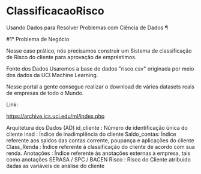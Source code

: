 # ClassificacaoRisco

Usando Dados para Resolver Problemas com Ciência de Dados ¶

#1° Problema de Negócio

Nesse caso prático, nós precisamos construir um Sistema de classificação de Risco do cliente para aprovação de empréstimos.

Fonte dos Dados
Usaremos a base de dados "risco.csv" originada por meio dos dados da UCI Machine Learning.

Nesse portal a gente consegue realizar o download de vários datasets reais de empresas de todo o Mundo.

Link:

https://archive.ics.uci.edu/ml/index.php

Arquitetura dos Dados (AD)
id_cliente : Número de identificação única do cliente
inad : Índice de inadimplência do cliente
Saldo_contas: Índice referente aos saldos das contas corrente, poupança e aplicações do cliente
Class_Renda : Índice referente à classificação do cliente de acordo com sua renda.
Anotações : Índice referente às anotações externas à empresa, tais como anotações SERASA / SPC / BACEN
Risco : Risco do Cliente atribuído dadas as variáveis de análise do cliente
